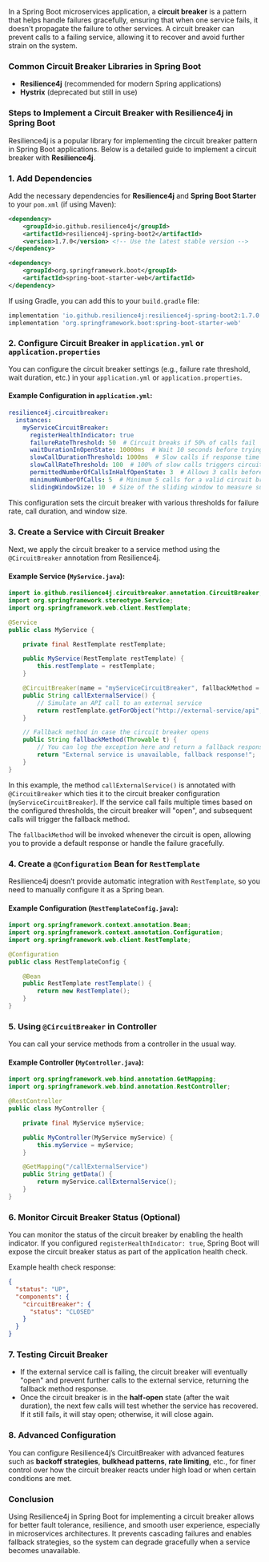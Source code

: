In a Spring Boot microservices application, a **circuit breaker** is a pattern that helps handle failures gracefully, ensuring that when one service fails, it doesn't propagate the failure to other services. A circuit breaker can prevent calls to a failing service, allowing it to recover and avoid further strain on the system.

### Common Circuit Breaker Libraries in Spring Boot
- **Resilience4j** (recommended for modern Spring applications)
- **Hystrix** (deprecated but still in use)

### Steps to Implement a Circuit Breaker with Resilience4j in Spring Boot

Resilience4j is a popular library for implementing the circuit breaker pattern in Spring Boot applications. Below is a detailed guide to implement a circuit breaker with **Resilience4j**.

### 1. **Add Dependencies**

Add the necessary dependencies for **Resilience4j** and **Spring Boot Starter** to your `pom.xml` (if using Maven):

```xml
<dependency>
    <groupId>io.github.resilience4j</groupId>
    <artifactId>resilience4j-spring-boot2</artifactId>
    <version>1.7.0</version> <!-- Use the latest stable version -->
</dependency>

<dependency>
    <groupId>org.springframework.boot</groupId>
    <artifactId>spring-boot-starter-web</artifactId>
</dependency>
```

If using Gradle, you can add this to your `build.gradle` file:

```gradle
implementation 'io.github.resilience4j:resilience4j-spring-boot2:1.7.0'
implementation 'org.springframework.boot:spring-boot-starter-web'
```

### 2. **Configure Circuit Breaker in `application.yml` or `application.properties`**

You can configure the circuit breaker settings (e.g., failure rate threshold, wait duration, etc.) in your `application.yml` or `application.properties`.

#### Example Configuration in `application.yml`:

```yaml
resilience4j.circuitbreaker:
  instances:
    myServiceCircuitBreaker:
      registerHealthIndicator: true
      failureRateThreshold: 50  # Circuit breaks if 50% of calls fail
      waitDurationInOpenState: 10000ms  # Wait 10 seconds before trying again
      slowCallDurationThreshold: 1000ms  # Slow calls if response time > 1s
      slowCallRateThreshold: 100  # 100% of slow calls triggers circuit break
      permittedNumberOfCallsInHalfOpenState: 3  # Allows 3 calls before deciding whether to close or open
      minimumNumberOfCalls: 5  # Minimum 5 calls for a valid circuit breaker state
      slidingWindowSize: 10  # Size of the sliding window to measure success/failure rate
```

This configuration sets the circuit breaker with various thresholds for failure rate, call duration, and window size.

### 3. **Create a Service with Circuit Breaker**

Next, we apply the circuit breaker to a service method using the `@CircuitBreaker` annotation from Resilience4j.

#### Example Service (`MyService.java`):

```java
import io.github.resilience4j.circuitbreaker.annotation.CircuitBreaker;
import org.springframework.stereotype.Service;
import org.springframework.web.client.RestTemplate;

@Service
public class MyService {

    private final RestTemplate restTemplate;

    public MyService(RestTemplate restTemplate) {
        this.restTemplate = restTemplate;
    }

    @CircuitBreaker(name = "myServiceCircuitBreaker", fallbackMethod = "fallbackMethod")
    public String callExternalService() {
        // Simulate an API call to an external service
        return restTemplate.getForObject("http://external-service/api", String.class);
    }

    // Fallback method in case the circuit breaker opens
    public String fallbackMethod(Throwable t) {
        // You can log the exception here and return a fallback response
        return "External service is unavailable, fallback response!";
    }
}
```

In this example, the method `callExternalService()` is annotated with `@CircuitBreaker` which ties it to the circuit breaker configuration (`myServiceCircuitBreaker`). If the service call fails multiple times based on the configured thresholds, the circuit breaker will "open", and subsequent calls will trigger the fallback method.

The `fallbackMethod` will be invoked whenever the circuit is open, allowing you to provide a default response or handle the failure gracefully.

### 4. **Create a `@Configuration` Bean for `RestTemplate`**

Resilience4j doesn’t provide automatic integration with `RestTemplate`, so you need to manually configure it as a Spring bean.

#### Example Configuration (`RestTemplateConfig.java`):

```java
import org.springframework.context.annotation.Bean;
import org.springframework.context.annotation.Configuration;
import org.springframework.web.client.RestTemplate;

@Configuration
public class RestTemplateConfig {

    @Bean
    public RestTemplate restTemplate() {
        return new RestTemplate();
    }
}
```

### 5. **Using `@CircuitBreaker` in Controller**

You can call your service methods from a controller in the usual way.

#### Example Controller (`MyController.java`):

```java
import org.springframework.web.bind.annotation.GetMapping;
import org.springframework.web.bind.annotation.RestController;

@RestController
public class MyController {

    private final MyService myService;

    public MyController(MyService myService) {
        this.myService = myService;
    }

    @GetMapping("/callExternalService")
    public String getData() {
        return myService.callExternalService();
    }
}
```

### 6. **Monitor Circuit Breaker Status (Optional)**

You can monitor the status of the circuit breaker by enabling the health indicator. If you configured `registerHealthIndicator: true`, Spring Boot will expose the circuit breaker status as part of the application health check.

Example health check response:

```json
{
  "status": "UP",
  "components": {
    "circuitBreaker": {
      "status": "CLOSED"
    }
  }
}
```

### 7. **Testing Circuit Breaker**

- If the external service call is failing, the circuit breaker will eventually "open" and prevent further calls to the external service, returning the fallback method response.
- Once the circuit breaker is in the **half-open** state (after the wait duration), the next few calls will test whether the service has recovered. If it still fails, it will stay open; otherwise, it will close again.

### 8. **Advanced Configuration**

You can configure Resilience4j’s CircuitBreaker with advanced features such as **backoff strategies**, **bulkhead patterns**, **rate limiting**, etc., for finer control over how the circuit breaker reacts under high load or when certain conditions are met.

### Conclusion

Using Resilience4j in Spring Boot for implementing a circuit breaker allows for better fault tolerance, resilience, and smooth user experience, especially in microservices architectures. It prevents cascading failures and enables fallback strategies, so the system can degrade gracefully when a service becomes unavailable.